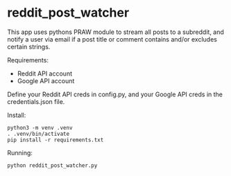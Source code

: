 # reddit_post_watcher

This app uses pythons PRAW module to stream all posts to a subreddit, and notify a user via email if a post title or comment contains and/or excludes certain strings.

Requirements:
- Reddit API account
- Google API account

Define your Reddit API creds in config.py, and your Google API creds in the credentials.json file.


Install:

```
python3 -m venv .venv
. .venv/bin/activate
pip install -r requirements.txt
```

Running:

```
python reddit_post_watcher.py
```